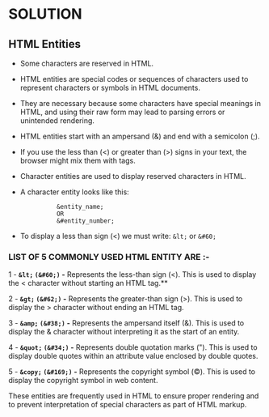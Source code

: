 # SOLUTION

## HTML Entities

- Some characters are reserved in HTML.
- HTML entities are special codes or sequences of characters used to represent characters or symbols in HTML documents. 
- They are necessary because some characters have special meanings in HTML, and using their raw form may lead to parsing errors or unintended rendering. 
- HTML entities start with an ampersand (&) and end with a semicolon (;).
- If you use the less than (<) or greater than (>) signs in your text, the browser might mix them with tags.
- Character entities are used to display reserved characters in HTML.

- A character entity looks like this:

                &entity_name;
                OR
                &#entity_number;

- To display a less than sign (<) we must write: `&lt;` or `&#60;`

### LIST OF 5 COMMONLY USED HTML ENTITY ARE :-

1 - **`&lt;` `(&#60;)` -** Represents the less-than sign (<). This is used to display the < character without starting an HTML tag.**

2 - **`&gt;` `(&#62;)` -** Represents the greater-than sign (>). This is used to display the > character without ending an HTML tag.

3 - **`&amp;` `(&#38;)` -** Represents the ampersand itself (&). This is used to display the & character without interpreting it as the start of an entity.

4 - **`&quot;` `(&#34;)` -** Represents double quotation marks ("). This is used to display double quotes within an attribute value enclosed by double quotes.

5 - **`&copy;` `(&#169;)` -** Represents the copyright symbol (©). This is used to display the copyright symbol in web content.

These entities are frequently used in HTML to ensure proper rendering and to prevent interpretation of special characters as part of HTML markup.





